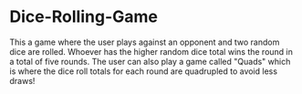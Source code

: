 # Dice-Rolling-Game
This a game where the user plays against an opponent and two random dice are rolled. Whoever has the higher random dice total wins the round in a total of five rounds. The user can also play a game called "Quads" which is where the dice roll totals for each round are quadrupled to avoid less draws!
